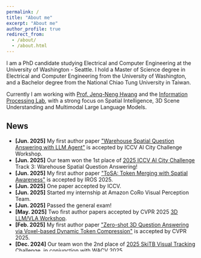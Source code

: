```yaml
---
permalink: /
title: "About me"
excerpt: "About me"
author_profile: true
redirect_from: 
  - /about/
  - /about.html 
---
```

I am a PhD candidate studying Electrical and Computer Engineering at the University of Washington - Seattle. I hold a Master of Science degree in Electrical and Computer Engineering from the University of Washington, and a Bachelor degree from the National Chiao Tung University in Taiwan.

Currently I am working with <a href="https://people.ece.uw.edu/hwang/">Prof. Jenq-Neng Hwang</a> and the <a href="https://ipl-uw.github.io/">Information Processing Lab</a>, with a strong focus on Spatial Intelligence, 3D Scene Understanding and Multimodal Large Language Models.

## <i class="fa fa-fw fa-rss "></i> News ##

<ul style="width: auto; height: 300px; overflow: auto">

  <li> <b>[Jun. 2025]</b> My first author paper <a href="https://hsiangwei0903.github.io/files/ICCV_2025_AI_City.pdf">"Warehouse Spatial Question Answering with LLM Agent"</a> is accepted by ICCV AI City Challenge Workshop.</li>

  <li> <b>[Jun. 2025]</b> Our team won the 1st place of <a href="https://www.aicitychallenge.org/">2025 ICCV AI City Challenge</a> Track 3: Warehouse Spatial Question Answering!</li>

  <li> <b>[Jun. 2025]</b> My first author paper <a href="https://arxiv.org/abs/2506.20066">"ToSA: Token Merging with Spatial Awareness"</a> is accepted by IROS 2025.</li>

  <li> <b>[Jun. 2025]</b> One paper accepted by ICCV.</li>

  <li> <b>[Jun. 2025]</b> Started my internship at Amazon CoRo Visual Perception Team.</li>

  <li> <b>[Jun. 2025]</b> Passed the general exam!</li>

  <li> <b>[May. 2025]</b> Two first author papers accepted by CVPR 2025 <a href="https://3d-llm-vla.github.io/">3D LLM/VLA  Workshop</a>.</li>

  <li> <b>[Feb. 2025]</b> My first author paper <a href="https://openaccess.thecvf.com/content/CVPR2025/html/Huang_Zero-shot_3D_Question_Answering_via_Voxel-based_Dynamic_Token_Compression_CVPR_2025_paper.html">"Zero-shot 3D Question Answering via Voxel-based Dynamic Token Compression"</a> is accepted by CVPR 2025.</li>

  <li> <b>[Dec. 2024]</b> Our team won the 2nd place of <a href="https://sites.google.com/unitn.it/cv4ws-wacv2025/skitb-challenge?authuser=0">2025 SkiTB Visual Tracking Challenge</a>, in conjunction with WACV 2025.</li>

  <li> <b>[Dec. 2024]</b> My first author paper "MambaMOT: State-Space Model as Motion Predictor for Multi-Object Tracking" is accepted by ICASSP 2025.</li>

  <li> <b>[Nov. 2024]</b> We release SAMURAI: Adapting Segment Anything Model for Zero-Shot Visual Tracking with Motion-Aware Memory, project page is available at <a href="https://yangchris11.github.io/samurai/">here</a>.</li>

  <li> <b>[Oct. 2024]</b> Our team won the 1st place of <a href="https://prci-lab.github.io/mmvpr-workshop-icpr2024/">2024 MMVPR Tracking Challenge</a> in Multi-modal Visual Object Tracking.</li>

  <li> <b>[Aug. 2024]</b> My first author paper "ToddlerAct: A Toddler Action Recognition Dataset for Gross Motor Development Assessment" is accepted by 2024 ECCV Workshop.</li>

  <li> <b>[Jul. 2024]</b> Our paper "RT-Pose: A 4D Radar-Tensor based 3D Human Pose Estimation and Localization Benchmark." is accepted by ECCV 2024.</li>

  <li> <b>[Jun. 2024]</b> Started my internship at Amazon CoRo Visual Perception Team.</li>

  <li> <b>[Apr. 2024]</b> My co-first author paper "An Online Approach and Evaluation Method for Tracking People Across Cameras in Extremely Long Video Sequence" is accepted by 2024 CVPR AI City Challenge Workshop.</li>

  <li> <b>[Apr. 2024]</b> Our paper "Boosting Online 3D Multi-Object Tracking through Camera-Radar Cross Check" is accepted by 2024 IEEE Intelligent Vehicles Symposium.</li>

  <li> <b>[Apr. 2024]</b> Gave a talk at National Chiayi University (NCYU) with topic "Deep Learning in Video Understanding: Applications, Challenges and Trend".</li>

  <li> <b>[Jan. 2024]</b> Our paper "A Density-Guided Temporal Attention Transformer for Indiscernible Object Counting in Underwater Videos" is accepted by IEEE ICASSP 2024.</li>

  <li> <b>[Nov. 2023]</b> Passed the qualifying exam. One down, two to go!</li>
  
  <li> <b>[Nov. 2023]</b> Our paper <a href="https://openaccess.thecvf.com/content/WACV2024W/MaCVi/papers/Yang_Sea_You_Later_Metadata-Guided_Long-Term_Re-Identification_for_UAV-Based_Multi-Object_Tracking_WACVW_2024_paper.pdf">"Sea You Later: Metadata-Guided Long-Term Re-Identification for UAV-Based Multi-Object Tracking"</a> is accepted by the 2024 WACV 2nd Workshop on Maritime Computer Vision. It achieves State-Of-The-Art performance on the SeaDroneSee UAV Multi-Object Tracking dataset!</li>

  <li> <b>[Nov. 2023]</b> Our team won the 1st place of <a href="https://macvi.org/workshop/macvi24/challenges/">2024 MaCVi Challenge</a> UAV Multi-Object Tracking and USV Multi-Object Tracking tracks!</li>

  <li> <b>[Nov. 2023]</b> My first author paper <a href="https://openaccess.thecvf.com/content/WACV2024W/RWS/papers/Huang_Iterative_Scale-Up_ExpansionIoU_and_Deep_Features_Association_for_Multi-Object_Tracking_WACVW_2024_paper.pdf">"Iterative Scale-Up ExpansionIoU and Deep Features Association for Multi-Object Tracking in Sports"</a> is accepted by the 2024 WACV Real-World Surveillance: Applications and Challenges Workshop. It achieves State-Of-The-Art performance on the SportsMOT dataset!</li>

  <li> <b>[Jun. 2023]</b> My co-first author paper <a href="https://openaccess.thecvf.com/content/CVPR2023W/AICity/papers/Huang_Enhancing_Multi-Camera_People_Tracking_With_Anchor-Guided_Clustering_and_Spatio-Temporal_Consistency_CVPRW_2023_paper.pdf">"Enhancing Multi-Camera People Tracking with Anchor-Guided Clustering and Spatio-Temporal Consistency ID Re-Assignment"</a> is accepted by the 2023 CVPR AI City Challenge Workshop!</li>

  <li> <b>[Mar. 2023]</b> Our team won the 1st place of <a href="https://www.aicitychallenge.org/">2023 AI City Challenge</a> Track 1 in Multi-Camera People Tracking!</li>

  <li> <b>[Mar. 2023]</b> Started my graduate study at University of Washington as a PhD student working at the <a href="https://ipl-uw.github.io/">Information Processing Lab</a> advised by prof. Jenq-Neng Hwang.</li>

  <li> <b>[Feb. 2023]</b> Started my intership at <a href="http://www.chimei-motor.com/en/">Chimei Motor Electronics</a> Research and Development department.</li>

  <li> <b>[Jan. 2023]</b> Gave an oral presenation at the 2023 WACV CV4WS Workshop for our paper <a href="https://openaccess.thecvf.com/content/WACV2023W/CV4WS/papers/Huang_Observation_Centric_and_Central_Distance_Recovery_for_Athlete_Tracking_WACVW_2023_paper.pdf">"Observation Centric and Central Distance Recovery for Athlete Tracking"</a>.</li>

  <li> <b>[Dec. 2022]</b> Successfully defended my master thesis <a href="https://digital.lib.washington.edu/researchworks/bitstream/handle/1773/49896/Huang_washington_0250O_24948.pdf?sequence=1&isAllowed=y">"Observation Centric and Central Distance Recovery for Tracking of Sports Athletes"</a>!</li>

  <li> <b>[Dec. 2022]</b> My first-author paper <a href="https://openaccess.thecvf.com/content/WACV2023W/CV4WS/papers/Huang_Observation_Centric_and_Central_Distance_Recovery_for_Athlete_Tracking_WACVW_2023_paper.pdf">"Observation Centric and Central Distance Recovery for Athlete Tracking"</a> is accepted by the 2023 WACV CV4WS Workshop!</li>

  <li> <b>[Aug. 2022]</b> Our team won the 3rd place of <a href="https://deeperaction.github.io/">2022 ECCV SportsMOT Challenge on Multi-actor Tracking</a>!</li>
  
  <li> <b>[Sep. 2021]</b> Started my graduate study at University of Washington as a master student.</li>
  
</ul>
